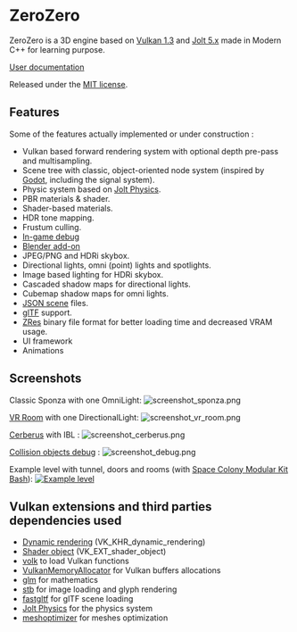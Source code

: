 # ZeroZero

ZeroZero is a 3D engine based on [Vulkan 1.3](https://www.vulkan.org/) and [Jolt 5.x](https://github.com/jrouwe/JoltPhysics) made in Modern C++ for learning purpose.

[User documentation](https://henrimichelon.github.io/ZeroZero/)

Released under the [MIT license](https://github.com/HenriMichelon/zero_zero/blob/main/LICENSE.txt).

Features
---------------------------------------------------------------------------
Some of the features actually implemented or under construction :

- Vulkan based forward rendering system with optional depth pre-pass and multisampling.
- Scene tree with classic, object-oriented node system (inspired by [Godot](https://docs.godotengine.org), including the signal system).
- Physic system based on [Jolt Physics](https://github.com/jrouwe/JoltPhysics).
- PBR materials & shader.
- Shader-based materials.
- HDR tone mapping.
- Frustum culling.
- [In-game debug](https://henrimichelon.github.io/ZeroZero/md_004_debug_renderer.html)
- [Blender add-on](https://henrimichelon.github.io/ZeroZero/md_003_blender_add_on.html)
- JPEG/PNG and HDRi skybox.
- Directional lights, omni (point) lights and spotlights.
- Image based lighting for HDRi skybox.
- Cascaded shadow maps for directional lights.
- Cubemap shadow maps for omni lights.
- [JSON scene](https://henrimichelon.github.io/ZeroZero/md_002_file_formats.html) files.
- [glTF](https://henrimichelon.github.io/ZeroZero/md_002_file_formats.html) support.
- [ZRes](https://henrimichelon.github.io/ZeroZero/md_002_file_formats.html) binary file format for better loading time and decreased VRAM usage.
- UI framework
- Animations

Screenshots
---------------------------------------------------------------------------
Classic Sponza with one OmniLight:
![screenshot_sponza.png](https://henrimichelon.github.io/ZeroZero/screenshot_sponza.png)

[VR Room](https://sketchfab.com/3d-models/unreal-vr-room-01-f7c42add167045a2bcb88d921ea9fd61) with one DirectionalLight:
![screenshot_vr_room.png](https://henrimichelon.github.io/ZeroZero/screenshot_vr_room.png)

[Cerberus](https://sketchfab.com/3d-models/cerberusffvii-gun-model-by-andrew-maximov-d08c461f8217491892ad5dd29b436c90) with IBL :
![screenshot_cerberus.png](https://henrimichelon.github.io/ZeroZero/screenshot_cerberus.png)

[Collision objects debug](https://henrimichelon.github.io/ZeroZero/md_004_debug_renderer.html) :
![screenshot_debug.png](https://henrimichelon.github.io/ZeroZero/screenshot_debug.png)

Example level with tunnel, doors and rooms (with [Space Colony Modular Kit Bash](https://www.fab.com/listings/13206d95-b723-4ff3-a1ce-577d8259480b)):
[![Example level](https://img.youtube.com/vi/qW5M_U54oBU/0.jpg)](https://www.youtube.com/watch?v=qW5M_U54oBU)


Vulkan extensions and third parties dependencies used
---------------------------------------------------------------------------
- [Dynamic rendering](https://docs.vulkan.org/samples/latest/samples/extensions/dynamic_rendering/README.html) (VK_KHR_dynamic_rendering)
- [Shader object](https://docs.vulkan.org/samples/latest/samples/extensions/shader_object/README.html) (VK_EXT_shader_object)
- [volk](https://github.com/zeux/volk) to load Vulkan functions
- [VulkanMemoryAllocator](https://github.com/GPUOpen-LibrariesAndSDKs/VulkanMemoryAllocator) for Vulkan buffers allocations
- [glm](https://github.com/g-truc/glm) for mathematics
- [stb](https://github.com/nothings/stb) for image loading and glyph rendering
- [fastgltf](https://github.com/spnda/fastgltf) for glTF scene loading
- [Jolt Physics](https://github.com/jrouwe/JoltPhysics) for the physics system
- [meshoptimizer](https://github.com/zeux/meshoptimizer) for meshes optimization
 